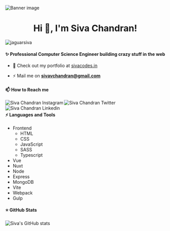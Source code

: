 ![Banner image](https://jaguarsiva.github.io/jaguarsiva/images/banner%20image.jpg)


<h1 align="center"> Hi 👋, I'm Siva Chandran! </h1>

<p align="left"> <img src="https://komarev.com/ghpvc/?username=jaguarsiva&label=Profile%20views&color=129e00&style=plastic" alt="jaguarsiva" /> </p>

#### ✨ Professional Computer Science Engineer building crazy stuff in the web

- 🔭 Check out my portfolio at [sivacodes.in](https://sivacodes.in)

- ⚡ Mail me on **sivavchandran@gmail.com**

#### 📫 How to Reach me

[<img align="left" src="https://jaguarsiva.github.io/jaguarsiva/images/instagram.png" alt="Siva Chandran Instagram" />](https://www.instagram.com/siva_vchandran/)

[<img align="left" src="https://jaguarsiva.github.io/jaguarsiva/images/twitter.png" alt="Siva Chandran Twitter" />](https://twitter.com/siva_vchandran)

[<img align="left" src="https://jaguarsiva.github.io/jaguarsiva/images/linkedin.png" alt="Siva Chandran Linkedin" />](https://www.linkedin.com/in/sivavchandran/)

<br />

#### ⚡ Languages and Tools

- Frontend
  - HTML
  - CSS
  - JavaScript
  - SASS
  - Typescript
- Vue
- Nuxt
- Node
- Express
- MongoDB
- Vite
- Webpack
- Gulp


#### ⭐ GitHub Stats
![Siva's GitHub stats](https://github-readme-stats.vercel.app/api?username=jaguarsiva&count_private=true)


<!--
**jaguarsiva/jaguarsiva** is a ✨ _special_ ✨ repository because its `README.md` (this file) appears on your GitHub profile.

Here are some ideas to get you started:

- 🔭 I’m currently working on ...
- 🌱 I’m currently learning ...
- 👯 I’m looking to collaborate on ...
- 🤔 I’m looking for help with ...
- 💬 Ask me about ...
- 📫 How to reach me: ...
- 😄 Pronouns: ...
- ⚡ Fun fact: ...
-->
